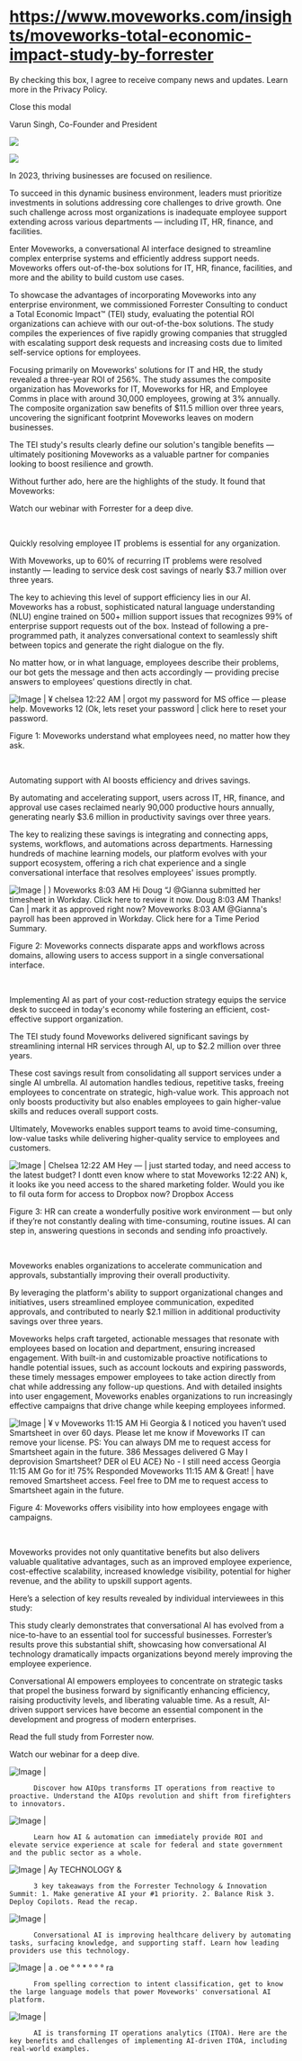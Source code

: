 # https://www.moveworks.com/insights/moveworks-total-economic-impact-study-by-forrester

By checking this box, I agree to receive company news and updates. Learn more in the Privacy Policy.







  Close this modal
  



Varun Singh, Co-Founder and President


![](https://www.moveworks.com/hubfs/blog-feature-image-forrester-TEI-1200x628.webp)

![](https://www.moveworks.com/hubfs/blog-feature-image-forrester-TEI-1200x628.webp)

In 2023, thriving businesses are focused on resilience. 

To succeed in this dynamic business environment, leaders must prioritize investments in solutions addressing core challenges to drive growth. One such challenge across most organizations is inadequate employee support extending across various departments — including IT, HR, finance, and facilities.

Enter Moveworks, a conversational AI interface designed to streamline complex enterprise systems and efficiently address support needs. Moveworks offers out-of-the-box solutions for IT, HR, finance, facilities, and more and the ability to build custom use cases. 

To showcase the advantages of incorporating Moveworks into any enterprise environment, we commissioned Forrester Consulting to conduct a Total Economic Impact™ (TEI) study, evaluating the potential ROI organizations can achieve with our out-of-the-box solutions. The study compiles the experiences of five rapidly growing companies that struggled with escalating support desk requests and increasing costs due to limited self-service options for employees.

Focusing primarily on Moveworks' solutions for IT and HR, the study revealed a three-year ROI of 256%. The study assumes the composite organization has Moveworks for IT, Moveworks for HR, and Employee Comms in place with around 30,000 employees, growing at 3% annually. The composite organization saw benefits of $11.5 million over three years, uncovering the significant footprint Moveworks leaves on modern businesses.

The TEI study's results clearly define our solution's tangible benefits — ultimately positioning Moveworks as a valuable partner for companies looking to boost resilience and growth.

Without further ado, here are the highlights of the study. It found that Moveworks:  

Watch our webinar with Forrester for a deep dive. 

 

Quickly resolving employee IT problems is essential for any organization. 

With Moveworks, up to 60% of recurring IT problems were resolved instantly — leading to service desk cost savings of nearly $3.7 million over three years.

The key to achieving this level of support efficiency lies in our AI. Moveworks has a robust, sophisticated natural language understanding (NLU) engine trained on 500+ million support issues that recognizes 99% of enterprise support requests out of the box. Instead of following a pre-programmed path, it analyzes conversational context to seamlessly shift between topics and generate the right dialogue on the fly.

No matter how, or in what language, employees describe their problems, our bot gets the message and then acts accordingly — providing precise answers to employees’ questions directly in chat.



![Image | ¥ chelsea 12:22 AM | orgot my password for MS office — please help. Moveworks 12 (Ok, lets reset your password | click here to reset your password.](https://www.moveworks.com/hs-fs/hubfs/undefined-Jun-01-2023-11-53-28-2675-PM.png)

Figure 1: Moveworks understand what employees need, no matter how they ask.

 

Automating support with AI boosts efficiency and drives savings. 

By automating and accelerating support, users across IT, HR, finance, and approval use cases reclaimed nearly 90,000 productive hours annually, generating nearly $3.6 million in productivity savings over three years. 

The key to realizing these savings is integrating and connecting apps, systems, workflows, and automations across departments. Harnessing hundreds of machine learning models, our platform evolves with your support ecosystem, offering a rich chat experience and a single conversational interface that resolves employees' issues promptly. 



![Image | ) Moveworks 8:03 AM Hi Doug “J @Gianna submitted her timesheet in Workday. Click here to review it now. Doug 8:03 AM Thanks! Can | mark it as approved right now? Moveworks 8:03 AM @Gianna's payroll has been approved in Workday. Click here for a Time Period Summary.](https://www.moveworks.com/hs-fs/hubfs/undefined-Jun-01-2023-11-53-28-6132-PM.png)

Figure 2: Moveworks connects disparate apps and workflows across domains, allowing users to access support in a single conversational interface.

 

Implementing AI as part of your cost-reduction strategy equips the service desk to succeed in today's economy while fostering an efficient, cost-effective support organization.

The TEI study found Moveworks delivered significant savings by streamlining internal HR services through AI, up to $2.2 million over three years.

These cost savings result from consolidating all support services under a single AI umbrella. AI automation handles tedious, repetitive tasks, freeing employees to concentrate on strategic, high-value work. This approach not only boosts productivity but also enables employees to gain higher-value skills and reduces overall support costs. 

Ultimately, Moveworks enables support teams to avoid time-consuming, low-value tasks while delivering higher-quality service to employees and customers.



![Image | Chelsea 12:22 AM Hey — | just started today, and need access to the latest budget? I dontt even know where to stat Moveworks 12:22 AN) k, it looks ike you need access to the shared marketing folder. Would you ike to fil outa form for access to Dropbox now? Dropbox Access](https://www.moveworks.com/hs-fs/hubfs/undefined-Jun-01-2023-11-53-28-4251-PM.png)

Figure 3: HR can create a wonderfully positive work environment — but only if they’re not constantly dealing with time-consuming, routine issues. AI can step in, answering questions in seconds and sending info proactively.

 

Moveworks enables organizations to accelerate communication and approvals, substantially improving their overall productivity. 

By leveraging the platform's ability to support organizational changes and initiatives, users streamlined employee communication, expedited approvals, and contributed to nearly $2.1 million in additional productivity savings over three years.

Moveworks helps craft targeted, actionable messages that resonate with employees based on location and department, ensuring increased engagement. With built-in and customizable proactive notifications to handle potential issues, such as account lockouts and expiring passwords, these timely messages empower employees to take action directly from chat while addressing any follow-up questions. And with detailed insights into user engagement, Moveworks enables organizations to run increasingly effective campaigns that drive change while keeping employees informed. 



![Image | ¥ v Moveworks 11:15 AM Hi Georgia & I noticed you haven’t used Smartsheet in over 60 days. Please let me know if Moveworks IT can remove your license. PS: You can always DM me to request access for Smartsheet again in the future. 386 Messages delivered G May I deprovision Smartsheet? DER ol EU ACE} No - I still need access Georgia 11:15 AM Go for it! 75% Responded Moveworks 11:15 AM & Great! | have removed Smartsheet access. Feel free to DM me to request access to Smartsheet again in the future.](https://www.moveworks.com/hs-fs/hubfs/undefined-Jun-01-2023-11-53-28-7755-PM.png)

Figure 4: Moveworks offers visibility into how employees engage with campaigns. 

 

Moveworks provides not only quantitative benefits but also delivers valuable qualitative advantages, such as an improved employee experience, cost-effective scalability, increased knowledge visibility, potential for higher revenue, and the ability to upskill support agents. 

Here’s a selection of key results revealed by individual interviewees in this study:

This study clearly demonstrates that conversational AI has evolved from a nice-to-have to an essential tool for successful businesses. Forrester’s results prove this substantial shift, showcasing how conversational AI technology dramatically impacts organizations beyond merely improving the employee experience.

Conversational AI empowers employees to concentrate on strategic tasks that propel the business forward by significantly enhancing efficiency, raising productivity levels, and liberating valuable time. As a result, AI-driven support services have become an essential component in the development and progress of modern enterprises.

Read the full study from Forrester now. 

Watch our webinar for a deep dive. 

![Image | ](https://www.moveworks.com/hs-fs/hubfs/AIOps-featured-image.png)


          Discover how AIOps transforms IT operations from reactive to proactive. Understand the AIOps revolution and shift from firefighters to innovators.
        

![Image | ](https://www.moveworks.com/hs-fs/hubfs/Public-Sector-Convo-AI.png)


          Learn how AI & automation can immediately provide ROI and elevate service experience at scale for federal and state government and the public sector as a whole.
        

![Image | Ay TECHNOLOGY &](https://www.moveworks.com/hs-fs/hubfs/Forrester%20T%26I%20%281%29.png)


          3 key takeaways from the Forrester Technology & Innovation Summit: 1. Make generative AI your #1 priority. 2. Balance Risk 3. Deploy Copilots. Read the recap.
        

![Image | ](https://www.moveworks.com/hs-fs/hubfs/healthcare-test.png)


          Conversational AI is improving healthcare delivery by automating tasks, surfacing knowledge, and supporting staff. Learn how leading providers use this technology.
        

![Image | a . oe ° ° * ° ° ° ra](https://www.moveworks.com/hs-fs/hubfs/Moveworks_LLM_Feature.png)


          From spelling correction to intent classification, get to know the large language models that power Moveworks' conversational AI platform.
        

![Image | ](https://www.moveworks.com/hs-fs/hubfs/ITOA_feature.png)


          AI is transforming IT operations analytics (ITOA). Here are the key benefits and challenges of implementing AI-driven ITOA, including real-world examples.
        

